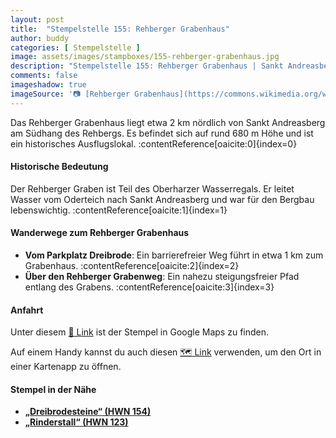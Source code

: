 ```yaml
---
layout: post
title:  "Stempelstelle 155: Rehberger Grabenhaus"
author: buddy
categories: [ Stempelstelle ]
image: assets/images/stampboxes/155-rehberger-grabenhaus.jpg
description: "Stempelstelle 155: Rehberger Grabenhaus | Sankt Andreasberg"
comments: false
imageshadow: true
imageSource: '📷 [Rehberger Grabenhaus](https://commons.wikimedia.org/wiki/File:Rehberger_Grabenhaus.jpg) von Der ursprünglich hochladende Benutzer war <a href="https://en.wikipedia.org/wiki/de:User:Hejkal" class="extiw" title="w:de:User:Hejkal">Hejkal</a> in der <a href="https://en.wikipedia.org/wiki/de:" class="extiw" title="w:de:">Wikipedia auf Deutsch</a> unter Lizenz [CC BY-SA 2.0 de](https://creativecommons.org/licenses/by-sa/2.0/de/deed.en)'
---
```


Das Rehberger Grabenhaus liegt etwa 2 km nördlich von Sankt Andreasberg am Südhang des Rehbergs. Es befindet sich auf rund 680 m Höhe und ist ein historisches Ausflugslokal. :contentReference[oaicite:0]{index=0}

#### Historische Bedeutung

Der Rehberger Graben ist Teil des Oberharzer Wasserregals. Er leitet Wasser vom Oderteich nach Sankt Andreasberg und war für den Bergbau lebenswichtig. :contentReference[oaicite:1]{index=1}

#### Wanderwege zum Rehberger Grabenhaus

- **Vom Parkplatz Dreibrode**: Ein barrierefreier Weg führt in etwa 1 km zum Grabenhaus. :contentReference[oaicite:2]{index=2}
- **Über den Rehberger Grabenweg**: Ein nahezu steigungsfreier Pfad entlang des Grabens. :contentReference[oaicite:3]{index=3}

#### Anfahrt

Unter diesem [📍 Link](https://www.google.com/maps/dir/?api=1&origin=&destination=51.72925%2C%2010.53807) ist der Stempel in Google Maps zu finden.

<div class="android-only">
  Auf einem Handy kannst du auch diesen 
  <a href="geo:51.72925,10.53807">🗺️ Link</a> 
  verwenden, um den Ort in einer Kartenapp zu öffnen.
  <p></p>
</div>

#### Stempel in der Nähe

- [**„Dreibrodesteine“ (HWN 154)**](/stempelstelle-154-dreibrodesteine)
- [**„Rinderstall“ (HWN 123)**](/stempelstelle-123-rinderstall)
